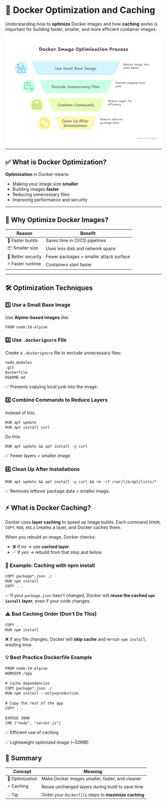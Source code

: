 # 🐳 Docker Optimization and Caching

Understanding how to **optimize** Docker images and how **caching** works is important for building faster, smaller, and more efficient container images.

<img src="https://github.com/anik-devops11/Docker-For-Beginners/blob/main/Images/Optimization and Caching.png" border="0">

---

## ✅ What is Docker Optimization?

**Optimization** in Docker means:
- Making your image size **smaller**
- Building images **faster**
- Reducing unnecessary files
- Improving performance and security

---

## 🎯 Why Optimize Docker Images?

| Reason             | Benefit                                |
|--------------------|----------------------------------------|
| 🚀 Faster builds   | Saves time in CI/CD pipelines           |
| 📦 Smaller size    | Uses less disk and network space        |
| 🔐 Better security | Fewer packages = smaller attack surface |
| ⚡ Faster runtime  | Containers start faster                 |

---

## 🛠️ Optimization Techniques

### 1️⃣ Use a Small Base Image

Use **Alpine-based images** like:

```
FROM node:18-alpine
```
### 2️⃣ Use `.dockerignore` File

Create a `.dockerignore` file to exclude unnecessary files:
```
node_modules
.git
Dockerfile
README.md
```
✅ Prevents copying local junk into the image.

### 3️⃣ Combine Commands to Reduce Layers
Instead of this:
```
RUN apt update
RUN apt install curl
```
Do this:
```
RUN apt update && apt install -y curl
```
✅ Fewer layers = smaller image.

### 4️⃣ Clean Up After Installations
```
RUN apt update && apt install -y curl && rm -rf /var/lib/apt/lists/*
```
✅ Removes leftover package data = smaller image.


## ⚡ What is Docker Caching?

Docker uses **layer caching** to speed up image builds.
Each command (`FROM`, `COPY`, `RUN`, etc.) creates a layer, and Docker caches them.

When you rebuild an image, Docker checks:
- ❌ If *no* → use **cached layer**
- ✅ If *yes* → rebuild from that step and below


### 🧠 Example: Caching with npm install

```
COPY package*.json ./
RUN npm install
COPY . .
```
✅ If your `package.json` hasn’t changed, Docker will **reuse the cached ```npm install``` layer**, even if your code changes.

### ⚠️ Bad Caching Order (Don’t Do This)
```
COPY . .
RUN npm install
```
❌ If any file changes, Docker will **skip cache** and re-run `npm install`, wasting time.

### 💡 Best Practice Dockerfile Example
```
FROM node:18-alpine
WORKDIR /app

# Cache dependencies
COPY package*.json ./
RUN npm install --only=production

# Copy the rest of the app
COPY . .

EXPOSE 3000
CMD ["node", "server.js"]
```
✅ Efficient use of caching

✅ Lightweight optimized image (~50MB)

## 🔄 Summary

| Concept         | Meaning                                               |
| --------------- | ----------------------------------------------------- |
| 🧰 Optimization | Make Docker images smaller, faster, and cleaner       |
| ⚡ Caching       | Reuse unchanged layers during build to save time      |
| 💡 Tip          | Order your `Dockerfile` steps to **maximize caching** |

